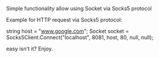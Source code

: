 Simple functionality allow using Socket via Socks5 protocol

Example for HTTP request via Socks5 protocol:

string host = "www.google.com";
Socket socket = Socks5Client.Connect("localhost", 8081, host, 80, null, null);

easy isn't it?
Enjoy.